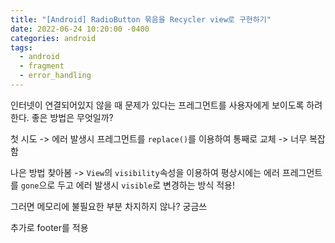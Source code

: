```yaml
---
title: "[Android] RadioButton 묶음을 Recycler view로 구현하기"
date: 2022-06-24 10:20:00 -0400
categories: android
tags:
  - android
  - fragment
  - error_handling
---
```


인터넷이 연결되어있지 않을 때 문제가 있다는 프레그먼트를 사용자에게 보이도록 하려한다. 좋은 방법은 무엇일까?

첫 시도 -> 에러 발생시 프레그먼트를 `replace()`를 이용하여 통째로 교체 -> 너무 복잡함

나은 방법 찾아봄 -> `View`의 `visibility`속성을 이용하여 평상시에는 에러 프레그먼트를 `gone`으로 두고 에러 발생시 `visible`로 변경하는 방식 적용!

그러면 메모리에 불필요한 부분 차지하지 않나? 궁금쓰

추가로 footer를 적용
